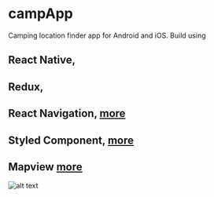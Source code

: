 # campApp
Camping location finder app for Android and iOS. Build using 
## React Native, 
## Redux, 
## React Navigation, [more](https://reactnavigation.org/)
## Styled Component, [more](https://www.styled-components.com/)
## Mapview [more](https://github.com/react-native-community/react-native-maps)

![alt text](https://github.com/kemojal/campApp/blob/master/gif.gif "gif of the app")
